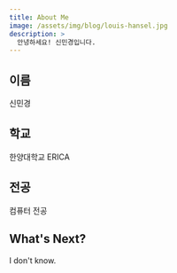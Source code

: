 ```yaml
---
title: About Me
image: /assets/img/blog/louis-hansel.jpg
description: >
  안녕하세요! 신민경입니다.
---
```


## 이름
신민경

## 학교
한양대학교 ERICA

## 전공
컴퓨터 전공

## What's Next?
I don't know.
